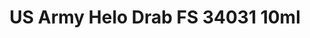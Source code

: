 ---
layout: product
title: "US Army Helo Drab FS 34031 10ml"
price: "330" 
desc: "Nitro 10mL"
img_path: "/assets/img/RC229.webp"
brand: "AK "
available: true
special_offer: false
new: false
soon: false
cat: "020000"
subcat: "020200"
subsubcat: "020201"
sifra: "RC229"
popular: false
spec: true
---